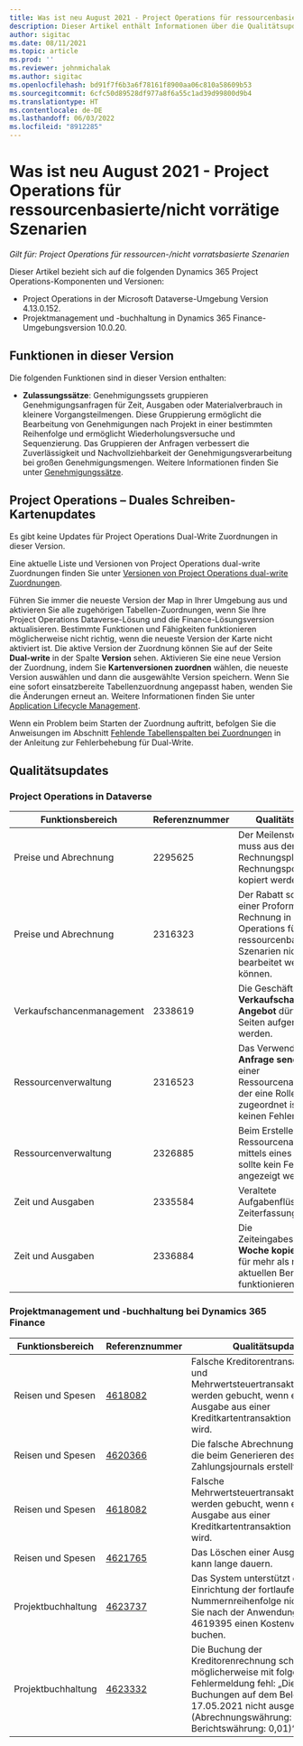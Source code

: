 ```yaml
---
title: Was ist neu August 2021 - Project Operations für ressourcenbasierte/nicht vorrätige Szenarien
description: Dieser Artikel enthält Informationen über die Qualitätsupdates, die in der Version von Project Operations vom August 2021 für ressourcenbasierte/nicht vorrätige Szenarien verfügbar sind.
author: sigitac
ms.date: 08/11/2021
ms.topic: article
ms.prod: ''
ms.reviewer: johnmichalak
ms.author: sigitac
ms.openlocfilehash: bd91f7f6b3a6f78161f8900aa06c810a58609b53
ms.sourcegitcommit: 6cfc50d89528df977a8f6a55c1ad39d99800d9b4
ms.translationtype: HT
ms.contentlocale: de-DE
ms.lasthandoff: 06/03/2022
ms.locfileid: "8912285"
---
```

# <a name="whats-new-august-2021---project-operations-for-resourcenon-stocked-based-scenarios"></a>Was ist neu August 2021 - Project Operations für ressourcenbasierte/nicht vorrätige Szenarien

*Gilt für: Project Operations für ressourcen-/nicht vorratsbasierte Szenarien*

Dieser Artikel bezieht sich auf die folgenden Dynamics 365 Project Operations-Komponenten und Versionen:

   - Project Operations in der Microsoft Dataverse-Umgebung Version 4.13.0.152.
   - Projektmanagement und -buchhaltung in Dynamics 365 Finance-Umgebungsversion 10.0.20.

## <a name="features-included-in-this-release"></a>Funktionen in dieser Version

Die folgenden Funktionen sind in dieser Version enthalten:

- **Zulassungssätze**: Genehmigungssets gruppieren Genehmigungsanfragen für Zeit, Ausgaben oder Materialverbrauch in kleinere Vorgangsteilmengen. Diese Gruppierung ermöglicht die Bearbeitung von Genehmigungen nach Projekt in einer bestimmten Reihenfolge und ermöglicht Wiederholungsversuche und Sequenzierung. Das Gruppieren der Anfragen verbessert die Zuverlässigkeit und Nachvollziehbarkeit der Genehmigungsverarbeitung bei großen Genehmigungsmengen. Weitere Informationen finden Sie unter [Genehmigungssätze](../approvals/approval-sets.md).

## <a name="project-operations-dual-write-maps-updates"></a>Project Operations – Duales Schreiben-Kartenupdates

Es gibt keine Updates für Project Operations Dual-Write Zuordnungen in dieser Version.

Eine aktuelle Liste und Versionen von Project Operations dual-write Zuordnungen finden Sie unter [Versionen von Project Operations dual-write Zuordnungen](../environment/resource-dual-write-maps.md).

Führen Sie immer die neueste Version der Map in Ihrer Umgebung aus und aktivieren Sie alle zugehörigen Tabellen-Zuordnungen, wenn Sie Ihre Project Operations Dataverse-Lösung und die Finance-Lösungsversion aktualisieren. Bestimmte Funktionen und Fähigkeiten funktionieren möglicherweise nicht richtig, wenn die neueste Version der Karte nicht aktiviert ist. Die aktive Version der Zuordnung können Sie auf der Seite **Dual-write** in der Spalte **Version** sehen. Aktivieren Sie eine neue Version der Zuordnung, indem Sie **Kartenversionen zuordnen** wählen, die neueste Version auswählen und dann die ausgewählte Version speichern. Wenn Sie eine sofort einsatzbereite Tabellenzuordnung angepasst haben, wenden Sie die Änderungen erneut an. Weitere Informationen finden Sie unter [Application Lifecycle Management](/dynamics365/fin-ops-core/dev-itpro/data-entities/dual-write/app-lifecycle-management).

Wenn ein Problem beim Starten der Zuordnung auftritt, befolgen Sie die Anweisungen im Abschnitt [Fehlende Tabellenspalten bei Zuordnungen](/dynamics365/fin-ops-core/dev-itpro/data-entities/dual-write/dual-write-troubleshooting-finops-upgrades#missing-table-columns-issue-on-maps) in der Anleitung zur Fehlerbehebung für Dual-Write.

## <a name="quality-updates"></a>Qualitätsupdates

### <a name="project-operations-on-dataverse"></a>Project Operations in Dataverse

| **Funktionsbereich** | **Referenznummer** | **Qualitätsupdate** |
| --- | --- | --- |
| Preise und Abrechnung | 2295625 | Der Meilensteinname muss aus dem Rechnungsplan in das Rechnungspostendetail kopiert werden. |
| Preise und Abrechnung | 2316323 | Der Rabatt sollte auf einer Proforma-Rechnung in Project Operations für ressourcenbasierte Szenarien nicht bearbeitet werden können. |
| Verkaufschancenmanagement | 2338619 | Die Geschäftsregeln **Verkaufschance** und **Angebot** dürfen nur auf Seiten aufgerufen werden. |
| Ressourcenverwaltung | 2316523 | Das Verwenden von **Anfrage senden** aus einer Ressourcenanforderung, der eine Rolle zugeordnet ist, sollte keinen Fehler anzeigen. |
| Ressourcenverwaltung | 2326885 | Beim Erstellen einer Ressourcenanforderung mittels eines Projekts sollte kein Fehler angezeigt werden. |
| Zeit und Ausgaben | 2335584 | Veraltete Aufgabenflüsse in der Zeiterfassung. |
| Zeit und Ausgaben | 2336884 | Die Zeiteingabeschaltfläche **Woche kopieren** muss für mehr als nur für den aktuellen Benutzer funktionieren. |


### <a name="project-management-and-accounting-on-dynamics-365-finance"></a>Projektmanagement und -buchhaltung bei Dynamics 365 Finance

| Funktionsbereich | Referenznummer | Qualitätsupdate |
| --- | --- | --- |
| Reisen und Spesen | [4618082](https://fix.lcs.dynamics.com/Issue/Details?kb=4618082&amp;bugId=583101&amp;dbType=3&amp;qc=9c85ac8ca1e5e9cd07fac9e9aa2cb0914724e28b86ad3339dacf7741f554c605) | Falsche Kreditorentransaktions- und Mehrwertsteuertransaktionsbeträge werden gebucht, wenn eine Ausgabe aus einer Kreditkartentransaktion erstellt wird. |
| Reisen und Spesen | [4620366](https://fix.lcs.dynamics.com/Issue/Details?kb=4620366&amp;bugId=579485&amp;dbType=3&amp;qc=e864789bd95505ea624c537d585bf113c2de60b97c88439d44693dbd85aa8e92) | Die falsche Abrechnung sind Zeilen, die beim Generieren des Zahlungsjournals erstellt werden. |
| Reisen und Spesen | [4618082](https://fix.lcs.dynamics.com/Issue/Details?kb=4618082&amp;bugId=583101&amp;dbType=3&amp;qc=9c85ac8ca1e5e9cd07fac9e9aa2cb0914724e28b86ad3339dacf7741f554c605) | Falsche Mehrwertsteuertransaktionsbeträge werden gebucht, wenn eine Ausgabe aus einer Kreditkartentransaktion erstellt wird. |
| Reisen und Spesen | [4621765](https://fix.lcs.dynamics.com/Issue/Details?kb=4621765&amp;bugId=587306&amp;dbType=3&amp;qc=6fbfad0123d4e95eaf8d5a5a2f6c354577c991b7905c852ab02d1f94e728a876) | Das Löschen einer Ausgabenzeile kann lange dauern. |
| Projektbuchhaltung | [4623737](https://fix.lcs.dynamics.com/Issue/Details?kb=4623737&amp;bugId=598109&amp;dbType=3&amp;qc=4101fc5865201e21815299f2ff11ae46d5d5370510868df86c25ee09a8ca1a0c) | Das System unterstützt die Einrichtung der fortlaufenden Nummernreihenfolge nicht, wenn Sie nach der Anwendung von KB 4619395 einen Kostenvoranschlag buchen. |
| Projektbuchhaltung | [4623332](https://fix.lcs.dynamics.com/Issue/Details?kb=4623332&amp;bugId=586034&amp;dbType=3&amp;qc=2f64bb1977c4a9c9dd2ce9de7e72230b86eca14b6295c5bbfb614ea97ad81caf) | Die Buchung der Kreditorenrechnung schlägt möglicherweise mit folgender Fehlermeldung fehl: „Die Buchungen auf dem Beleg sind am 17.05.2021 nicht ausgeglichen. (Abrechnungswährung: 0,00 – Berichtswährung: 0,01)“ |
